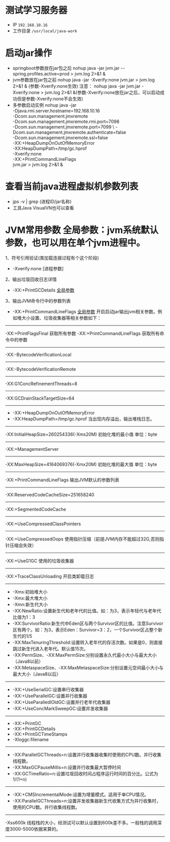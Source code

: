 # 测试学习服务器
* IP
`192.168.10.16` 
* 工作目录
`/usr/local/java-work`


# 启动jar操作 
* springboot参数放在jar包之后
nohup java -jar jvm.jar --spring.profiles.active=prod > jvm.log 2>&1 &
* jvm参数放在jar包之前
nohup java -jar -Xverify:none jvm.jar  > jvm.log 2>&1 & (参数-Xverify:none生效)
注意：
nohup java -jar jvm.jar  -Xverify:none  > jvm.log 2>&1 &(参数-Xverify:none放在jar之后，可以启动成功但是参数-Xverify:none不会生效)
* 多参数启动实例
nohup java -jar \
-Djava.rmi.server.hostname=192.168.10.16 \
-Dcom.sun.management.jmxremote \
-Dcom.sun.management.jmxremote.rmi.port=7098 \
-Dcom.sun.management.jmxremote.port=7099 \ 
-Dcom.sun.management.jmxremote.authenticate=false \
-Dcom.sun.management.jmxremote.ssl=false \
-XX:+HeapDumpOnOutOfMemoryError \
-XX:HeapDumpPath=/tmp/gc.hprof \
-Xverify:none \
-XX:+PrintCommandLineFlags \
jvm.jar  > jvm.log 2>&1 & 


# 查看当前java进程虚拟机参数列表
* jps -v | grep (进程ID/jar名称)
* 工具Java VisualVN也可以查看


# JVM常用参数 全局参数：jvm系统默认参数，也可以用在单个jvm进程中。
1、符号引用验证(类加载连接过程有个这个阶段)
* -Xverify:none  [进程参数]

2、输出垃圾回收日志详情
* -XX:+PrintGCDetails  [全局参数](https://blog.csdn.net/lanwp5302/article/details/100183369)

3、输出JVM命令行中的参数列表
* -XX:+PrintCommandLineFlags  [全局参数](https://blog.csdn.net/lanwp5302/article/details/100183369) 
开启启动jar输出jvm相关参数。例如堆大小设置、垃圾收集器等相关参数如下：
***
-XX:+PrintFlagsFinal 获取所有参数
-XX:+PrintCommandLineFlags 获取所有命令中的参数
***
-XX:-BytecodeVerificationLocal 
***
-XX:-BytecodeVerificationRemote 
***
-XX:G1ConcRefinementThreads=8 
***
-XX:GCDrainStackTargetSize=64 
***
* -XX:+HeapDumpOnOutOfMemoryError 
* -XX:HeapDumpPath=/tmp/gc.hprof  当出现内存溢出，输出堆栈日志。
***
-XX:InitialHeapSize=260254336(-Xms20M)  初始化堆的最小值 单位：byte
***
-XX:+ManagementServer 
***
-XX:MaxHeapSize=4164069376(-Xmx20M)  初始化堆的最大值 单位：byte
***
-XX:+PrintCommandLineFlags 输出JVM默认的参数列表
***
-XX:ReservedCodeCacheSize=251658240 
***
-XX:+SegmentedCodeCache 
***
-XX:+UseCompressedClassPointers 
***
-XX:+UseCompressedOops 使用指针压缩（前提JVM内存不能超过32G,否则指针压缩会失效）
***
-XX:+UseG1GC 使用的垃圾收集器
***
-XX:+TraceClassUnloading 开启类卸载日志
***
* -Xms:初始堆大小
* -Xmx:最大堆大小
* -Xmn:新生代大小
* -XX:NewRatio:设置新生代和老年代的比值。如：为3，表示年轻代与老年代比值为1：3
* -XX:SurvivorRatio:新生代中Eden区与两个Survivor区的比值。注意Survivor区有两个。如：为3，表示Eden：Survivor=3：2，一个Survivor区占整个新生代的1/5  
* -XX:MaxTenuringThreshold:设置转入老年代的存活次数。如果是0，则直接跳过新生代进入老年代。默认值15次。
* -XX:PermSize、-XX:MaxPermSize:分别设置永久代最小大小与最大大小（Java8以前）
* -XX:MetaspaceSize、-XX:MaxMetaspaceSize:分别设置元空间最小大小与最大大小（Java8以后）
***
* -XX:+UseSerialGC:设置串行收集器
* -XX:+UseParallelGC:设置并行收集器
* -XX:+UseParalledlOldGC:设置并行老年代收集器
* -XX:+UseConcMarkSweepGC:设置并发收集器
***
* -XX:+PrintGC
* -XX:+PrintGCDetails
* -XX:+PrintGCTimeStamps
* -Xloggc:filename
***
* -XX:ParallelGCThreads=n:设置并行收集器收集时使用的CPU数。并行收集线程数。
* -XX:MaxGCPauseMillis=n:设置并行收集最大暂停时间
* -XX:GCTimeRatio=n:设置垃圾回收时间占程序运行时间的百分比。公式为1/(1+n)
***
* -XX:+CMSIncrementalMode:设置为增量模式。适用于单CPU情况。
* -XX:ParallelGCThreads=n:设置并发收集器新生代收集方式为并行收集时，使用的CPU数。并行收集线程数。
***
-Xss600k 线程栈的大小，经测试可以默认设置到600k差不多。一般栈的调用深度3000-5000依据来算的。
***